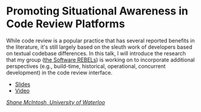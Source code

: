 # Promoting Situational Awareness in Code Review Platforms

While code review is a popular practice that has several reported benefits in the literature, it's still largely based on the sleuth work of developers based on textual codebase differences. In this talk, I will introduce the research that my group ([the Software REBELs](https://rebels.cs.uwaterloo.ca/)) is working on to incorporate additional perspectives (e.g., build-time, historical, operational, concurrent development) in the code review interface.

- [Slides](https://storage.googleapis.com/gerrit-talks/summit/2021/promoting-situational-awareness-code-review-platforms.pdf)
- [Video](https://youtu.be/0K7G692MWjI)

*[Shane McIntosh, University of Waterloo](../speakers.md#smcintosh)*
